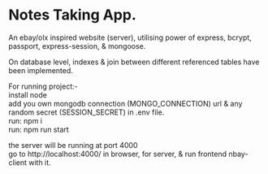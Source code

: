 # Notes Taking App.


An ebay/olx inspired website (server), utilising power of express, bcrypt, passport, express-session, & mongoose.

On database level, indexes & join between different referenced tables have been implemented.

For running project:- </br>
install node </br>
add you own mongodb connection (MONGO_CONNECTION) url & any random secret (SESSION_SECRET) in .env file. </br>
run: npm i </br>
run: npm run start </br>

the server will be running at port 4000 </br>
go to http://localhost:4000/ in browser, for server, & run frontend nbay-client with it.